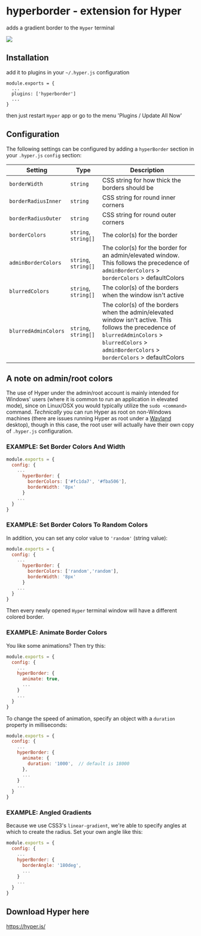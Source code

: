 # hyperborder - extension for Hyper
adds a gradient border to the `Hyper` terminal

![](https://cldup.com/pL94ODfQNP.png)

## Installation
add it to plugins in your `~/.hyper.js` configuration

````
module.exports = {
  ...
  plugins: ['hyperborder']
  ...
}
````
then just restart `Hyper` app or go to the menu 'Plugins / Update All Now'

## Configuration
The following settings can be configured by adding a `hyperBorder` section in your `.hyper.js` `config` section:

| Setting              | Type                 | Description                                            |
|----------------------|----------------------|--------------------------------------------------------|
| `borderWidth`        | `string`             | CSS string for how thick the borders should be         |
| `borderRadiusInner`  | `string`             | CSS string for round inner corners                     |
| `borderRadiusOuter`  | `string`             | CSS string for round outer corners                     |
| `borderColors`       | `string`, `string[]` | The color(s) for the border                            |
| `adminBorderColors`  | `string`, `string[]` | The color(s) for the border for an admin/elevated window. This follows the precedence  of `adminBorderColors` > `borderColors` > defaultColors                                    |
| `blurredColors`      | `string`, `string[]` | The color(s) of the borders when the window isn't active |
| `blurredAdminColors` | `string`, `string[]` | The color(s) of the borders when the admin/elevated window isn't active. This follows the precedence of `blurredAdminColors` > `blurredColors` > `adminBorderColors` > `borderColors` > defaultColors |

## A note on admin/root colors
The use of Hyper under the admin/root account is mainly intended for Windows' users (where it is common to run an application in
elevated mode), since on Linux/OSX you would typically utilize the `sudo <command>` command. _Technically_ you can run Hyper as root
on non-Windows machines (there are issues running Hyper as root under a [Wayland](https://wayland.freedesktop.org/) desktop), though
in this case, the root user will actually have their own copy of `.hyper.js` configuration.

### EXAMPLE: Set Border Colors And Width

```javascript
module.exports = {
  config: {
    ...
      hyperBorder: {
        borderColors: ['#fc1da7', '#fba506'],
        borderWidth: '8px'
      }
    ...
  }
}
```

### EXAMPLE: Set Border Colors To Random Colors

In addition, you can set any color value to `'random'` (string value):

```javascript
module.exports = {
  config: {
    ...
      hyperBorder: {
        borderColors: ['random','random'],
        borderWidth: '8px'
      }
    ...
  }
}
```

Then every newly opened `Hyper` terminal window will have a different colored border.

### EXAMPLE: Animate Border Colors
You like some animations? Then try this:

```javascript
module.exports = {
  config: {
    ...
    hyperBorder: {
      animate: true,
      ...
    }
    ...
  }
}
```

To change the speed of animation, specify an object with a `duration` property in milliseconds:

```javascript
module.exports = {
  config: {
    ...
    hyperBorder: {
      animate: {
        duration: '1000',  // default is 18000
      },
      ...
    }
    ...
  }
}
```

### EXAMPLE: Angled Gradients
Because we use CSS3's `linear-gradient`, we're able to specify angles at which to create the radius. Set your own angle like this:

```javascript
module.exports = {
  config: {
    ...
    hyperBorder: {
      borderAngle: '180deg',
      ...
    }
    ...
  }
}
```

## Download Hyper here
https://hyper.is/
